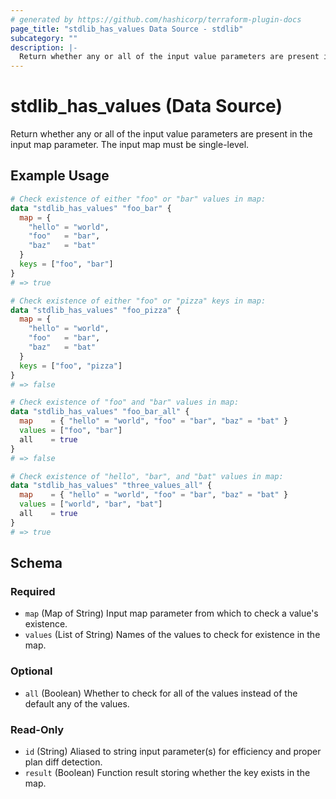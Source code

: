 ```yaml
---
# generated by https://github.com/hashicorp/terraform-plugin-docs
page_title: "stdlib_has_values Data Source - stdlib"
subcategory: ""
description: |-
  Return whether any or all of the input value parameters are present in the input map parameter. The input map must be single-level.
---
```


# stdlib_has_values (Data Source)

Return whether any or all of the input value parameters are present in the input map parameter. The input map must be single-level.

## Example Usage

```terraform
# Check existence of either "foo" or "bar" values in map:
data "stdlib_has_values" "foo_bar" {
  map = {
    "hello" = "world",
    "foo"   = "bar",
    "baz"   = "bat"
  }
  keys = ["foo", "bar"]
}
# => true

# Check existence of either "foo" or "pizza" keys in map:
data "stdlib_has_values" "foo_pizza" {
  map = {
    "hello" = "world",
    "foo"   = "bar",
    "baz"   = "bat"
  }
  keys = ["foo", "pizza"]
}
# => false

# Check existence of "foo" and "bar" values in map:
data "stdlib_has_values" "foo_bar_all" {
  map    = { "hello" = "world", "foo" = "bar", "baz" = "bat" }
  values = ["foo", "bar"]
  all    = true
}
# => false

# Check existence of "hello", "bar", and "bat" values in map:
data "stdlib_has_values" "three_values_all" {
  map    = { "hello" = "world", "foo" = "bar", "baz" = "bat" }
  values = ["world", "bar", "bat"]
  all    = true
}
# => true
```

<!-- schema generated by tfplugindocs -->
## Schema

### Required

- `map` (Map of String) Input map parameter from which to check a value's existence.
- `values` (List of String) Names of the values to check for existence in the map.

### Optional

- `all` (Boolean) Whether to check for all of the values instead of the default any of the values.

### Read-Only

- `id` (String) Aliased to string input parameter(s) for efficiency and proper plan diff detection.
- `result` (Boolean) Function result storing whether the key exists in the map.
